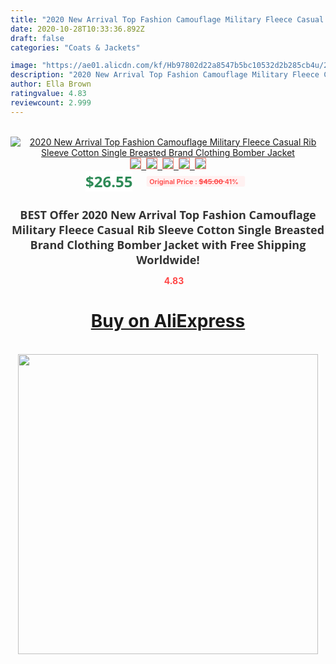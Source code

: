 ```yaml
---
title: "2020 New Arrival Top Fashion Camouflage Military Fleece Casual Rib Sleeve Cotton Single Breasted Brand Clothing Bomber Jacket"
date: 2020-10-28T10:33:36.892Z
draft: false
categories: "Coats & Jackets"

image: "https://ae01.alicdn.com/kf/Hb97802d22a8547b5bc10532d2b285cb4u/2020-New-Arrival-Top-Fashion-Camouflage-Military-Fleece-Casual-Rib-Sleeve-Cotton-Single-Breasted-Brand-Clothing.jpg"
description: "2020 New Arrival Top Fashion Camouflage Military Fleece Casual Rib Sleeve Cotton Single Breasted Brand Clothing Bomber Jacket"
author: Ella Brown
ratingvalue: 4.83
reviewcount: 2.999
---
```

<br>
<div style="text-align: center;">
<a href="https://s.click.aliexpress.com/e/_AOx1zj" target="_blank" rel="nofollow noopener noreferrer"><img alt="2020 New Arrival Top Fashion Camouflage Military Fleece Casual Rib Sleeve Cotton Single Breasted Brand Clothing Bomber Jacket" class="magnifier-image" src="https://ae01.alicdn.com/kf/Hb97802d22a8547b5bc10532d2b285cb4u/2020-New-Arrival-Top-Fashion-Camouflage-Military-Fleece-Casual-Rib-Sleeve-Cotton-Single-Breasted-Brand-Clothing.jpg_640x640.jpg">
<br>
<img style="border:1px solid salmon" src="https://ae01.alicdn.com/kf/Hb97802d22a8547b5bc10532d2b285cb4u/2020-New-Arrival-Top-Fashion-Camouflage-Military-Fleece-Casual-Rib-Sleeve-Cotton-Single-Breasted-Brand-Clothing.jpg_120x120.jpg">&nbsp;&nbsp;<img style="border:1px solid salmon" src="https://ae01.alicdn.com/kf/Hdd35bdc0163a4bcba936efdd3af3041bB/2020-New-Arrival-Top-Fashion-Camouflage-Military-Fleece-Casual-Rib-Sleeve-Cotton-Single-Breasted-Brand-Clothing.jpg_120x120.jpg">&nbsp;&nbsp;<img style="border:1px solid salmon" src="https://ae01.alicdn.com/kf/Hdd8cab02ed62480f9d646d790f35ab06S/2020-New-Arrival-Top-Fashion-Camouflage-Military-Fleece-Casual-Rib-Sleeve-Cotton-Single-Breasted-Brand-Clothing.jpg_120x120.jpg">&nbsp;&nbsp;<img style="border:1px solid salmon" src="https://ae01.alicdn.com/kf/H1a4b2380ca4c45e78aa87ab777face5aa/2020-New-Arrival-Top-Fashion-Camouflage-Military-Fleece-Casual-Rib-Sleeve-Cotton-Single-Breasted-Brand-Clothing.jpg_120x120.jpg">&nbsp;&nbsp;<img style="border:1px solid salmon" src="https://ae01.alicdn.com/kf/Hec11f191626b420b8d5ce3c417119374V/2020-New-Arrival-Top-Fashion-Camouflage-Military-Fleece-Casual-Rib-Sleeve-Cotton-Single-Breasted-Brand-Clothing.jpg_120x120.jpg"></a></div><br0>
<div style="text-align: center;"><span style="background-color: white; border: 0px; box-sizing: border-box; color: seagreen; display: inline-block; font-family: &quot;open sans&quot; , &quot;arial&quot; , &quot;helvetica&quot; , sans-serif , &quot;heiti&quot;; font-size: 24px; font-stretch: inherit; font-weight: 700; line-height: inherit; margin: 0px 10px 0px 0px; padding: 0px; vertical-align: middle;">$26.55 </span>
<span style="background: rgb(255 , 241 , 241); border-radius: 3px; border: 0px; box-sizing: border-box; color: #ff4747; display: inline-block; font-family: inherit; font-size: 12px; font-stretch: inherit; font-style: inherit; font-variant: inherit; font-weight: 600; line-height: inherit; margin: 0px; padding: 2px 5px; transform: scale(0.9); vertical-align: middle;">Original Price : <b style="text-decoration: line-through;">$45.00 </b> 41%&nbsp;&nbsp;</span></div>
<h1 style="color: #333333; display: inline-block; font-family: &quot;open sans&quot; , &quot;arial&quot; , &quot;helvetica&quot; , sans-serif , &quot;heiti&quot;; font-size: 18px; font-stretch: inherit; font-weight: 700; text-align: center;">BEST Offer 2020 New Arrival Top Fashion Camouflage Military Fleece Casual Rib Sleeve Cotton Single Breasted Brand Clothing Bomber Jacket with Free Shipping Worldwide!</h1>
<div style="color: #ff4747; text-align: center;">
<img src="https://4.bp.blogspot.com/-M0ZcTcb-5uY/XleCXlxnR4I/AAAAAAAAAEc/OrjgMkXV1oMQFaCRZj5HQwOCBcu3w1FegCPcBGAYYCw/s1600/star.png" style="height: 15px;">&nbsp;<b>4.83</b></div>
<div class="button_cont" align="center"><a class="buynow_a" href="https://s.click.aliexpress.com/e/_AOx1zj" target="_blank" rel="nofollow noopener noreferrer"><H1>Buy on AliExpress</H1></a></div><br>
<div class="separator" style="clear: both; text-align: center;">
<img src="https://lh3.googleusercontent.com/-pTy5HemUv9M/XlePHvY0dAI/AAAAAAAAAE4/0nX5iRUoIWY8eMW9Dpxeirr157OZliDIgCLcBGAsYHQ/s1600/badge.gif" width="480">
</div>
